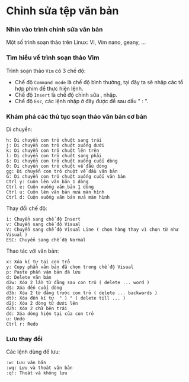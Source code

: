 ﻿# Chỉnh sửa tệp văn bản
### Nhìn vào trình chỉnh sửa văn bản
Một số trình soạn thảo trên Linux: Vi, Vim nano, geany, ...
### Tìm hiểu về trình soạn thảo Vim
Trình soạn thảo `Vim` có 3 chế độ:
- Chế độ `Command mode` là chế độ bình thường, tại đây ta sẽ nhập các tổ hợp phím để thực hiện lệnh.
- Chế độ `Insert` là chế độ chỉnh sửa , nhập.
- Chế độ `Esc`, các lệnh nhập ở đây được để sau dấu " : ".
### Khám phá các thủ tục soạn thảo văn bản cơ bản
Di chuyển: 
```
h: Di chuyển con trỏ chuột sang trái
j: Di chuyển con trỏ chuột xuống dưới
k: Di chuyển con trỏ chuột lên trên
l: Di chuyển con trỏ chuột sang phải
$: Di chuyển con trỏ chuột xuống cuối dòng
0: Di chuyển con trỏ chuột về đầu dòng 
gg: Di chuyển con trỏ chuột về đầu văn bản
G: Di chuyển con trỏ chuột xuống cuối văn bản
Ctrl y: Cuộn lên văn bản 1 dòng
Ctrl e: Cuộn xuống văn bản 1 dòng
Ctrl u: Cuộn lên văn bản nửa màn hình
Ctrl d: Cuộn xuống văn bản nửa màn hình
```

Thay đổi chế độ:
```
i: Chuyển sang chế độ Insert
v: Chuyển sang chế độ Visual
V: Chuyển sang chế độ Visual Line ( chọn hàng thay vì chọn từ như Visual )
ESC: Chuyển sang chế độ Normal
```

Thao tác với văn bản:
```
x: Xóa kí tự tại con trỏ
y: Copy phần văn bản đã chọn trong chế độ Visual
p: Paste phần văn bản đã lưu
d: Delete văn bản
d2w: Xóa 2 lần từ đằng sau con trỏ ( delete ... word )
d$: Xóa đến cuối dòng
d3b: Xóa 2 từ đằng trước con trỏ ( delete ... backwards )
dt): Xóa đến kí tự  " ) " ( delete till ... )
d2j: Xóa 2 dòng từ dưới lên 
d2h: Xóa 2 chữ bên trái
dd: Xóa dòng hiện tại của con trỏ
u: Undo
Ctrl r: Redo
```

### Lưu thay đổi
Các lệnh dùng để lưu:
```
:w: Lưu văn bản
:wq: Lưu và thoát văn bản
:q!: Thoát và không lưu
```

